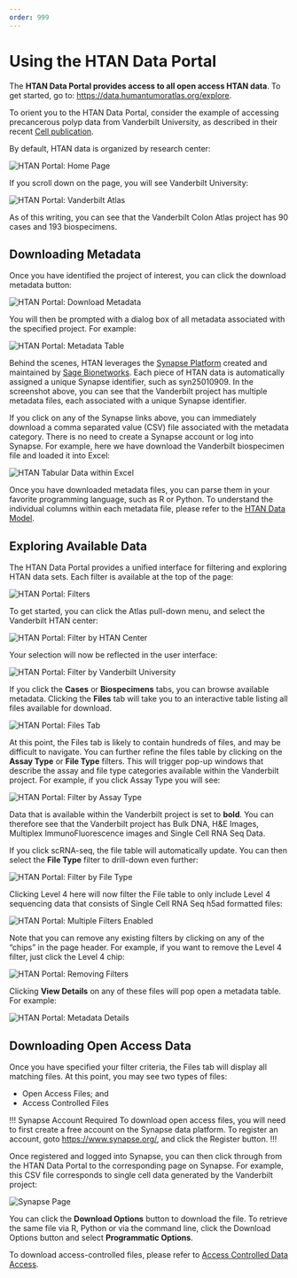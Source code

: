 ```yaml
---
order: 999
---
```


# Using the HTAN Data Portal

The **HTAN Data Portal provides access to all open access HTAN data**. To get started, go to: https://data.humantumoratlas.org/explore.

To orient you to the HTAN Data Portal, consider the example of accessing precancerous polyp data from Vanderbilt University, as described in their recent [Cell publication](https://pubmed.ncbi.nlm.nih.gov/34910928/).

By default, HTAN data is organized by research center:

![HTAN Portal: Home Page](../img/portal1.png)

If you scroll down on the page, you will see Vanderbilt University:

![HTAN Portal: Vanderbilt Atlas](../img/portal2.png)

As of this writing, you can see that the Vanderbilt Colon Atlas project has 90 cases and 193 biospecimens.

## Downloading Metadata

Once you have identified the project of interest, you can click the download metadata button:

![HTAN Portal: Download Metadata](../img/portal3.png)

You will then be prompted with a dialog box of all metadata associated with the specified project. For example:

![HTAN Portal: Metadata Table](../img/portal4.png)

Behind the scenes, HTAN leverages the [Synapse Platform](https://www.synapse.org/) created and maintained by [Sage Bionetworks](https://sagebionetworks.org/). Each piece of HTAN data is automatically assigned a unique Synapse identifier, such as syn25010909. In the screenshot above, you can see that the Vanderbilt project has multiple metadata files, each associated with a unique Synapse identifier.

If you click on any of the Synapse links above, you can immediately download a comma separated value (CSV) file associated with the metadata category. There is no need to create a Synapse account or log into Synapse. For example, here we have download the Vanderbilt biospecimen file and loaded it into Excel:

![HTAN Tabular Data within Excel](../img/portal5.png)

Once you have downloaded metadata files, you can parse them in your favorite programming language, such as R or Python. To understand the individual columns within each metadata file, please refer to the [HTAN Data Model](../../data_model/overview).

## Exploring Available Data

The HTAN Data Portal provides a unified interface for filtering and exploring HTAN data sets. Each filter is available at the top of the page:

![HTAN Portal:  Filters](../img/portal6.png)

To get started, you can click the Atlas pull-down menu, and select the Vanderbilt HTAN center:

![HTAN Portal:  Filter by HTAN Center](../img/portal7.png)

Your selection will now be reflected in the user interface:

![HTAN Portal:  Filter by Vanderbilt University](../img/portal8.png)

If you click the **Cases** or **Biospecimens** tabs, you can browse available metadata. Clicking the **Files** tab will take you to an interactive table listing all files available for download.

![HTAN Portal:  Files Tab](../img/portal9.png)

At this point, the Files tab is likely to contain hundreds of files, and may be difficult to navigate. You can further refine the files table by clicking on the **Assay Type** or **File Type** filters. This will trigger pop-up windows that describe the assay and file type categories available within the Vanderbilt project. For example, if you click Assay Type you will see:

![HTAN Portal:  Filter by Assay Type](../img/portal10.png)

Data that is available within the Vanderbilt project is set to **bold**. You can therefore see that the Vanderbilt project has Bulk DNA, H&E Images, Multiplex ImmunoFluorescence images and Single Cell RNA Seq Data.

If you click scRNA-seq, the file table will automatically update. You can then select the **File Type** filter to drill-down even further:

![HTAN Portal:  Filter by File Type](../img/portal11.png)

Clicking Level 4 here will now filter the File table to only include Level 4 sequencing data that consists of Single Cell RNA Seq h5ad formatted files:

![HTAN Portal:  Multiple Filters Enabled](../img/portal12.png)

Note that you can remove any existing filters by clicking on any of the “chips” in the page header. For example, if you want to remove the Level 4 filter, just click the Level 4 chip:

![HTAN Portal:  Removing Filters](../img/portal13.png)

Clicking **View Details** on any of these files will pop open a metadata table. For example:

![HTAN Portal:  Metadata Details](../img/portal14.png)

## Downloading Open Access Data

Once you have specified your filter criteria, the Files tab will display all matching files. At this point, you may see two types of files:

-   Open Access Files; and
-   Access Controlled Files

!!! Synapse Account Required
To download open access files, you will need to first create a free account on the Synapse data platform. To register an account, goto https://www.synapse.org/, and click the Register button.
!!!

Once registered and logged into Synapse, you can then click through from the HTAN Data Portal to the corresponding page on Synapse. For example, this CSV file corresponds to single cell data generated by the Vanderbilt project:

![Synapse Page](../img/synapse1.png)

You can click the **Download Options** button to download the file. To retrieve the same file via R, Python or via the command line, click the Download Options button and select **Programmatic Options**.

To download access-controlled files, please refer to [Access Controlled Data Access](../access_controlled/db_gap.md).
